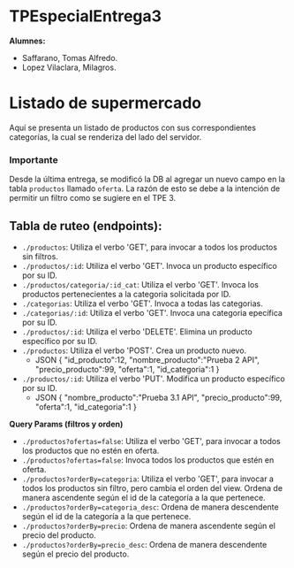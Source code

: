 # TPEspecialEntrega3
**Alumnes:**
+ Saffarano, Tomas Alfredo.
+ Lopez Vilaclara, Milagros.

# Listado de supermercado
Aquí se presenta un listado de productos con sus correspondientes categorías, la cual se renderiza del lado del servidor.

### Importante
Desde la última entrega, se modificó la DB al agregar un nuevo campo en la tabla `productos` llamado `oferta`. La razón de esto se debe a la intención de permitir un filtro como se sugiere en el TPE 3.

## Tabla de ruteo (endpoints):
+ `./productos`: Utiliza el verbo 'GET', para invocar a todos los productos sin filtros.
+ `./productos/:id`: Utiliza el verbo 'GET'. Invoca un producto específico por su ID.
+ `./productos/categoria/:id_cat`: Utiliza el verbo 'GET'. Invoca los productos pertenecientes a la categoria solicitada por ID.
+ `./categorias`: Utiliza el verbo 'GET'. Invoca a todas las categorias.
+ `./categorias/:id`: Utiliza el verbo 'GET'. Invoca una categoria epecífica por su ID.
+ `./productos/:id`: Utiliza el verbo 'DELETE'. Elimina un producto específico por su ID.
+ `./productos`: Utiliza el verbo 'POST'. Crea un producto nuevo.
    + JSON
    {
        "id_producto":12,
        "nombre_producto":"Prueba 2 API",
        "precio_producto":99,
        "oferta":1,
        "id_categoria":1
    }    
+ `./productos/:id`: Utiliza el verbo 'PUT'. Modifica un producto específico por su ID.
    + JSON
    {
        "nombre_producto":"Prueba 3.1 API",
        "precio_producto":99,
        "oferta":1,
        "id_categoria":1
    }

**Query Params (filtros y orden)**
+ `./productos?ofertas=false`: Utiliza el verbo 'GET', para invocar a todos los productos que no estén en oferta. 
+ `./productos?ofertas=false`: Invoca todos los productos que estén en oferta. 
+ `./productos?orderBy=categoria`: Utiliza el verbo 'GET', para invocar a todos los productos sin filtro, pero cambia el orden del view. Ordena de manera ascendente según el id de la categoría a la que pertenece.
+ `./productos?orderBy=categoria_desc`: Ordena de manera descendente según el id de la categoría a la que pertenece.
+ `./productos?orderBy=precio`: Ordena de manera ascendente según el precio del producto.
+ `./productos?orderBy=precio_desc`: Ordena de manera descendente según el precio del producto.